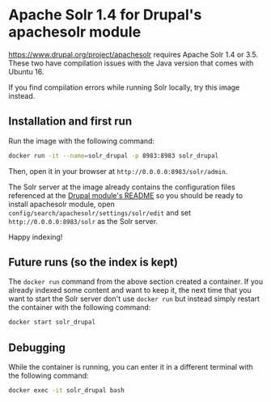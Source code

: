 # Apache Solr 1.4 for Drupal's apachesolr module

https://www.drupal.org/project/apachesolr requires Apache Solr
1.4 or 3.5. These two have compilation issues with the Java version
that comes with Ubuntu 16.

If you find compilation errors while running Solr locally,
try this image instead.

## Installation and first run

Run the image with the following command:

```bash
docker run -it --name=solr_drupal -p 8983:8983 solr_drupal
```

Then, open it in your browser at `http://0.0.0.0:8983/solr/admin`.

The Solr server at the image already contains the configuration
files referenced at the [Drupal module's README](http://cgit.drupalcode.org/apachesolr/tree/solr-conf/solr-1.4)
so you should be ready to install apachesolr module, open
`config/search/apachesolr/settings/solr/edit` and set
`http://0.0.0.0:8983/solr` as the Solr server.

Happy indexing!

## Future runs (so the index is kept)

The `docker run` command from the above section created a container. If you
already indexed some content and want to keep it, the next time that you
want to start the Solr server don't use `docker run` but instead simply
restart the container with the following command:

```bash
docker start solr_drupal
``` 

## Debugging
While the container is running, you can enter it in a different terminal
with the following command:

```bash
docker exec -it solr_drupal bash
```
